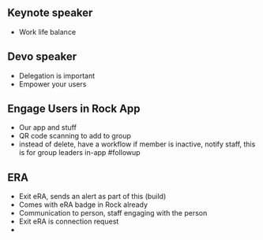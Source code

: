 ## Keynote speaker
- Work life balance
## Devo speaker
- Delegation is important
- Empower your users
## Engage Users in Rock App
- Our app and stuff
- QR code scanning to add to group
- instead of delete, have a workflow if member is inactive, notify staff, this is for group leaders in-app
#followup 
## ERA
- Exit eRA, sends an alert as part of this (build)
- Comes with eRA badge in Rock already
- Communication to person, staff engaging with the person
- Exit eRA is connection request
- 